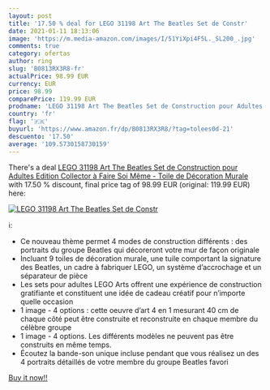 ```yaml
---
layout: post
title: '17.50 % deal for LEGO 31198 Art The Beatles Set de Constr'
date: 2021-01-11 18:13:06
image: 'https://m.media-amazon.com/images/I/51YiXpi4F5L._SL200_.jpg'
comments: true
category: ofertas
author: ring
slug: 'B0813RX3R8-fr'
actualPrice: 98.99 EUR
currency: EUR
price: 98.99
comparePrice: 119.99 EUR
prodname: 'LEGO 31198 Art The Beatles Set de Construction pour Adultes  Edition Collector à Faire Soi Même - Toile de Décoration Murale'
country: 'fr'
flag: '🇫🇷'
buyurl: 'https://www.amazon.fr/dp/B0813RX3R8/?tag=tolees0d-21'
descuento: '17.50'
average: '109.5730158730159'
---
```


There's a deal [LEGO 31198 Art The Beatles Set de Construction pour Adultes  Edition Collector à Faire Soi Même - Toile de Décoration Murale](https://www.amazon.fr/dp/B0813RX3R8/?tag=tolees0d-21)  with  17.50 % discount, final price tag of  98.99 EUR (original: 119.99 EUR) here:

[![LEGO 31198 Art The Beatles Set de Constr](https://m.media-amazon.com/images/I/51YiXpi4F5L._SL200_.jpg)](https://www.amazon.fr/dp/B0813RX3R8/?tag=tolees0d-21)

ℹ️:

- Ce nouveau thème permet 4 modes de construction différents : des portraits du groupe Beatles qui décoreront votre mur de façon originale
- Incluant 9 toiles de décoration murale, une tuile comportant la signature des Beatles, un cadre à fabriquer LEGO, un système d’accrochage et un séparateur de pièce
- Les sets pour adultes LEGO Arts offrent une expérience de construction gratifiante et constituent une idée de cadeau créatif pour n’importe quelle occasion
- 1 image - 4 options : cette oeuvre d’art 4 en 1 mesurant 40 cm de chaque côté peut être construite et reconstruite en chaque membre du célèbre groupe
- 1 image - 4 options. Les différents modèles ne peuvent pas être construits en même temps.
- Écoutez la bande-son unique incluse pendant que vous réalisez un des 4 portraits détaillés de votre membre du groupe Beatles favori

[Buy it now!!](https://www.amazon.fr/dp/B0813RX3R8/?tag=tolees0d-21)
